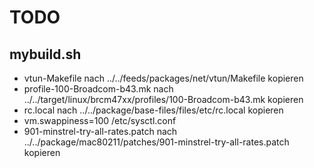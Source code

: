 TODO
====

mybuild.sh
----------

* vtun-Makefile nach ../../feeds/packages/net/vtun/Makefile kopieren
* profile-100-Broadcom-b43.mk nach ../../target/linux/brcm47xx/profiles/100-Broadcom-b43.mk kopieren
* rc.local nach ../../package/base-files/files/etc/rc.local kopieren
* vm.swappiness=100 /etc/sysctl.conf
* 901-minstrel-try-all-rates.patch nach ../../package/mac80211/patches/901-minstrel-try-all-rates.patch kopieren
